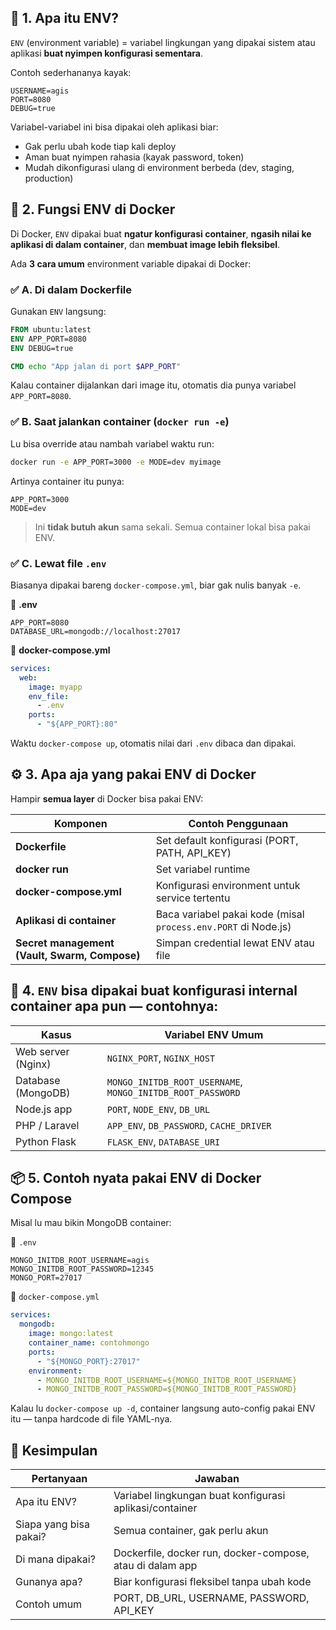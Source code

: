 ## 🧩 1. Apa itu **ENV**?

`ENV` (environment variable) = variabel lingkungan yang dipakai sistem atau aplikasi **buat nyimpen konfigurasi sementara**.

Contoh sederhananya kayak:

```
USERNAME=agis
PORT=8080
DEBUG=true
```

Variabel-variabel ini bisa dipakai oleh aplikasi biar:

* Gak perlu ubah kode tiap kali deploy
* Aman buat nyimpen rahasia (kayak password, token)
* Mudah dikonfigurasi ulang di environment berbeda (dev, staging, production)

## 🐳 2. Fungsi ENV di **Docker**

Di Docker, `ENV` dipakai buat **ngatur konfigurasi container**, **ngasih nilai ke aplikasi di dalam container**, dan **membuat image lebih fleksibel**.

Ada **3 cara umum** environment variable dipakai di Docker:

### ✅ **A. Di dalam Dockerfile**

Gunakan `ENV` langsung:

```Dockerfile
FROM ubuntu:latest
ENV APP_PORT=8080
ENV DEBUG=true

CMD echo "App jalan di port $APP_PORT"
```

Kalau container dijalankan dari image itu, otomatis dia punya variabel `APP_PORT=8080`.

### ✅ **B. Saat jalankan container (`docker run -e`)**

Lu bisa override atau nambah variabel waktu run:

```bash
docker run -e APP_PORT=3000 -e MODE=dev myimage
```

Artinya container itu punya:

```
APP_PORT=3000
MODE=dev
```

> Ini **tidak butuh akun** sama sekali. Semua container lokal bisa pakai ENV.

### ✅ **C. Lewat file `.env`**

Biasanya dipakai bareng `docker-compose.yml`, biar gak nulis banyak `-e`.

📁 **.env**

```
APP_PORT=8080
DATABASE_URL=mongodb://localhost:27017
```

📄 **docker-compose.yml**

```yaml
services:
  web:
    image: myapp
    env_file:
      - .env
    ports:
      - "${APP_PORT}:80"
```

Waktu `docker-compose up`, otomatis nilai dari `.env` dibaca dan dipakai.

## ⚙️ 3. Apa aja yang **pakai ENV di Docker**

Hampir **semua layer** di Docker bisa pakai ENV:

| Komponen                                      | Contoh Penggunaan                                              |
| --------------------------------------------- | -------------------------------------------------------------- |
| **Dockerfile**                                | Set default konfigurasi (PORT, PATH, API_KEY)                  |
| **docker run**                                | Set variabel runtime                                           |
| **docker-compose.yml**                        | Konfigurasi environment untuk service tertentu                 |
| **Aplikasi di container**                     | Baca variabel pakai kode (misal `process.env.PORT` di Node.js) |
| **Secret management (Vault, Swarm, Compose)** | Simpan credential lewat ENV atau file                          |

## 🧠 4. `ENV` bisa dipakai buat **konfigurasi internal container apa pun** — contohnya:

| Kasus              | Variabel ENV Umum                                          |
| ------------------ | ---------------------------------------------------------- |
| Web server (Nginx) | `NGINX_PORT`, `NGINX_HOST`                                 |
| Database (MongoDB) | `MONGO_INITDB_ROOT_USERNAME`, `MONGO_INITDB_ROOT_PASSWORD` |
| Node.js app        | `PORT`, `NODE_ENV`, `DB_URL`                               |
| PHP / Laravel      | `APP_ENV`, `DB_PASSWORD`, `CACHE_DRIVER`                   |
| Python Flask       | `FLASK_ENV`, `DATABASE_URI`                                |

## 📦 5. Contoh nyata pakai ENV di Docker Compose

Misal lu mau bikin MongoDB container:

📁 `.env`

```
MONGO_INITDB_ROOT_USERNAME=agis
MONGO_INITDB_ROOT_PASSWORD=12345
MONGO_PORT=27017
```

📄 `docker-compose.yml`

```yaml
services:
  mongodb:
    image: mongo:latest
    container_name: contohmongo
    ports:
      - "${MONGO_PORT}:27017"
    environment:
      - MONGO_INITDB_ROOT_USERNAME=${MONGO_INITDB_ROOT_USERNAME}
      - MONGO_INITDB_ROOT_PASSWORD=${MONGO_INITDB_ROOT_PASSWORD}
```

Kalau lu `docker-compose up -d`,
container langsung auto-config pakai ENV itu — tanpa hardcode di file YAML-nya.

## 🧾 Kesimpulan

| Pertanyaan             | Jawaban                                                   |
| ---------------------- | --------------------------------------------------------- |
| Apa itu ENV?           | Variabel lingkungan buat konfigurasi aplikasi/container   |
| Siapa yang bisa pakai? | Semua container, gak perlu akun                           |
| Di mana dipakai?       | Dockerfile, docker run, docker-compose, atau di dalam app |
| Gunanya apa?           | Biar konfigurasi fleksibel tanpa ubah kode                |
| Contoh umum            | PORT, DB_URL, USERNAME, PASSWORD, API_KEY                 |

